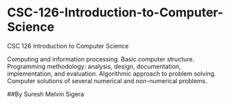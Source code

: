 # CSC-126-Introduction-to-Computer-Science
CSC 126 Introduction to Computer Science

Computing and information processing. Basic computer structure. Programming methodology: analysis, design, documentation, implementation, and evaluation. Algorithmic approach to problem solving. Computer solutions of several numerical and non-numerical problems. 

##By Suresh Melvin Sigera
